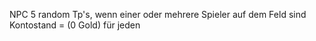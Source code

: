 NPC 5 random Tp's, wenn einer oder mehrere Spieler auf dem Feld sind Kontostand = (0 Gold) für jeden